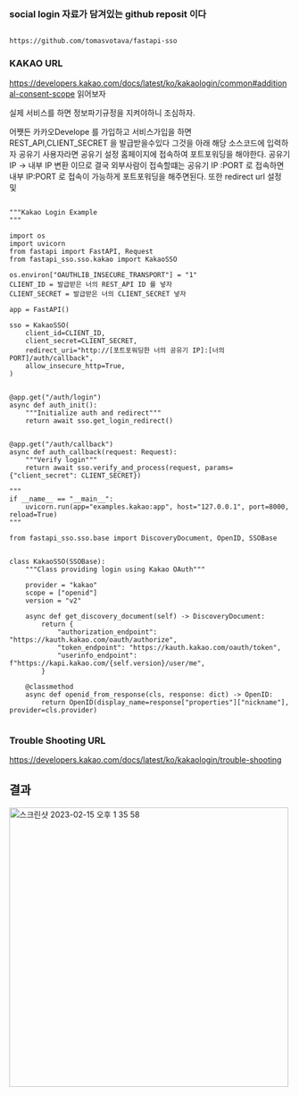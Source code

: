 
 
### social login 자료가 담겨있는 github reposit 이다
```

https://github.com/tomasvotava/fastapi-sso
```


### KAKAO URL 

https://developers.kakao.com/docs/latest/ko/kakaologin/common#additional-consent-scope
읽어보자

실제 서비스를 하면 정보파기규정을 지켜야하니 조심하자. 



어쨋든 카카오Develope 를 가입하고 서비스가입을 하면 REST_API,CLIENT_SECRET 을 발급받을수있다 그것을 아래 해당 소스코드에 입력하자
공유기 사용자라면 공유기 설정 홈페이지에 접속하여 포트포워딩을 해야한다.
공유기  IP -> 내부 IP 변환 이므로  결국 외부사람이 접속할떄는 공유기 IP :PORT 로 접속하면 내부 IP:PORT 로 접속이 가능하게 포트포워딩을 해주면된다.
또한 redirect url 설정 및 




```

"""Kakao Login Example
"""

import os
import uvicorn
from fastapi import FastAPI, Request
from fastapi_sso.sso.kakao import KakaoSSO

os.environ["OAUTHLIB_INSECURE_TRANSPORT"] = "1"
CLIENT_ID = 발급받은 너의 REST_API ID 를 넣자
CLIENT_SECRET = 발급받은 너의 CLIENT_SECRET 넣자

app = FastAPI()

sso = KakaoSSO(
    client_id=CLIENT_ID,
    client_secret=CLIENT_SECRET,
    redirect_uri="http://[포트포워딩한 너의 공유기 IP]:[너의 PORT]/auth/callback",
    allow_insecure_http=True,
)


@app.get("/auth/login")
async def auth_init():
    """Initialize auth and redirect"""
    return await sso.get_login_redirect()


@app.get("/auth/callback")
async def auth_callback(request: Request):
    """Verify login"""
    return await sso.verify_and_process(request, params={"client_secret": CLIENT_SECRET})

"""
if __name__ == "__main__":
    uvicorn.run(app="examples.kakao:app", host="127.0.0.1", port=8000, reload=True)
"""
```





```
from fastapi_sso.sso.base import DiscoveryDocument, OpenID, SSOBase


class KakaoSSO(SSOBase):
    """Class providing login using Kakao OAuth"""

    provider = "kakao"
    scope = ["openid"]
    version = "v2"

    async def get_discovery_document(self) -> DiscoveryDocument:
        return {
            "authorization_endpoint": "https://kauth.kakao.com/oauth/authorize",
            "token_endpoint": "https://kauth.kakao.com/oauth/token",
            "userinfo_endpoint": f"https://kapi.kakao.com/{self.version}/user/me",
        }

    @classmethod
    async def openid_from_response(cls, response: dict) -> OpenID:
        return OpenID(display_name=response["properties"]["nickname"], provider=cls.provider)


```

### Trouble Shooting URL

https://developers.kakao.com/docs/latest/ko/kakaologin/trouble-shooting








## 결과
<img width="500" alt="스크린샷 2023-02-15 오후 1 35 58" src="https://user-images.githubusercontent.com/76778082/218931844-1779431a-c6bb-4197-bca7-d7959f2500c1.png">



